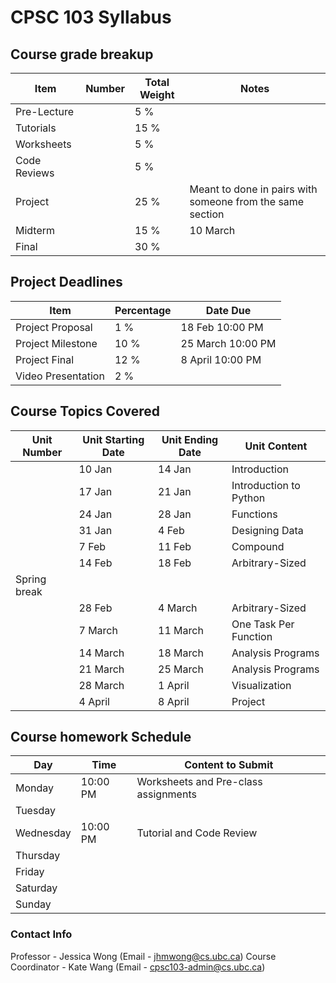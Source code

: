 # CPSC 103 Syllabus

## Course grade breakup

| Item         | Number | Total Weight | Notes                                                     |
| ------------ | ------ | ------------ | --------------------------------------------------------- |
| Pre-Lecture  |        | 5 %          |                                                           |
| Tutorials    |        | 15 %         |                                                           |
| Worksheets   |        | 5 %          |                                                           |
| Code Reviews |        | 5 %          |                                                           |
| Project      |        | 25 %         | Meant to done in pairs with someone from the same section |
| Midterm      |        | 15 %         | 10 March                                                  |
| Final        |        | 30 %         |                                                           |


## Project Deadlines

| Item               | Percentage | Date Due          |
| ------------------ | ---------- | ----------------- |
| Project Proposal   | 1 %        | 18 Feb 10:00 PM   |
| Project Milestone  | 10 %       | 25 March 10:00 PM |
| Project Final      | 12 %       | 8 April 10:00 PM  |
| Video Presentation | 2 %        |                   |


## Course Topics Covered

| Unit Number  | Unit Starting Date | Unit Ending Date | Unit Content           |
| ------------ | ------------------ | ---------------- | ---------------------- |
|              | 10 Jan             | 14 Jan           | Introduction           |
|              | 17 Jan             | 21 Jan           | Introduction to Python |
|              | 24 Jan             | 28 Jan           | Functions              |
|              | 31 Jan             | 4 Feb            | Designing Data         |
|              | 7 Feb              | 11 Feb           | Compound               |
|              | 14 Feb             | 18 Feb           | Arbitrary-Sized        |
| Spring break |                    |                  |                        |
|              | 28 Feb             | 4 March          | Arbitrary-Sized        |
|              | 7 March            | 11 March         | One Task Per Function  |
|              | 14 March           | 18 March         | Analysis Programs      |
|              | 21 March           | 25 March         | Analysis Programs      |
|              | 28 March           | 1 April          | Visualization          |
|              | 4 April            | 8 April          | Project                | 




## Course homework Schedule
| Day       | Time     | Content to Submit                    |
| --------- | -------- | ------------------------------------ |
| Monday    | 10:00 PM | Worksheets and Pre-class assignments |
| Tuesday   |          |                                      |
| Wednesday | 10:00 PM | Tutorial and Code Review             |
| Thursday  |          |                                      |
| Friday    |          |                                      |
| Saturday  |          |                                      |
| Sunday    |          |                                      |


### Contact Info

Professor - Jessica Wong (Email - jhmwong@cs.ubc.ca)
Course Coordinator - Kate Wang (Email - cpsc103-admin@cs.ubc.ca)

